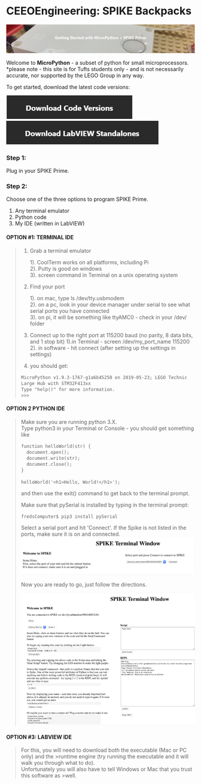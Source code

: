 # CEEOEngineering: SPIKE Backpacks
![](https://github.com/Chenlu-Wu/CEEOEngineering--SPIKE-Backpacks/raw/master/webpic/getstart.png) 

Welcome to __MicroPython__ - a subset of python for small microprocessors. <br>
*please note - this site is for Tufts students only - and is not necessarily accurate, nor supported by the LEGO Group in any way.<br>

To get started, download the latest code versions:<br>


[![](https://github.com/Chenlu-Wu/CEEOEngineering--SPIKE-Backpacks/raw/master/webpic/Codeversions.png)  ](https://drive.google.com/drive/folders/15DpZ5mj2ZChWe8YYptyO587tFtHo1Eoi "![](https://github.com/Chenlu-Wu/CEEOEngineering--SPIKE-Backpacks/raw/master/webpic/Codeversions.png)  ")      [![](https://github.com/Chenlu-Wu/CEEOEngineering--SPIKE-Backpacks/raw/master/webpic/LabviewStandalones.png)](https://drive.google.com/drive/folders/166k8Vc7ZjFBHzkrO7dHIHEkHC7gKq4Na "![](https://github.com/Chenlu-Wu/CEEOEngineering--SPIKE-Backpacks/raw/master/webpic/LabviewStandalones.png)")

### Step 1:
Plug in your SPIKE Prime.

### Step 2:
Choose one of the three options to program SPIKE Prime.
1.  Any terminal emulator
2.  Python code
3.  My IDE (written in LabVIEW)

#### OPTION #1: TERMINAL IDE

> 1. Grab a terminal emulator
>
>		1). CoolTerm works on all platforms, including Pi<br>
>		2). Putty is good on windows<br>
>		3). screen command in Terminal on a unix operating system<br>
>
>2. Find your port
>
>		1). on mac, type ls /dev/tty.usbmodem<br>
>		2). on a pc, look in your device manager under serial to see what serial ports you have connected<br>
>		3). on pi, it will be something like ttyAMC0 - check in your /dev/ folder<br>
>3. Connect up to the right port at 115200 baud (no parity, 8 data bits, and 1 stop bit)
>		1).in Terminal - screen /dev/my_port_name 115200<br>
>		2). in software - hit connect (after setting up the settings in settings)
>
>4. you should get: 
>```
>MicroPython v1.9.3-1767-g1a6b45250 on 2019-05-23; LEGO Technic Large Hub with STM32F413xx
>Type "help()" for more information.
>>>>
>```

#### OPTION 2 PYTHON IDE

>Make sure you are running python 3.X. <br>
>Type python3 in your Terminal or Console - you should get something like<br>
>```
>function helloWorld(str) {
>	document.open();
>	document.write(str);
>	document.close();
>}
>
>helloWorld('<h1>Hello, World!</h1>');
>```
>and then use the exit() command to get back to the terminal prompt.
>
>Make sure that pySerial is installed by typing in the terminal prompt:
>```
>fredsComputer$ pip3 install pySerial
>```
>
>Select a serial port and hit 'Connect'. If the Spike is not listed in the ports, make sure it is on and connected.
>![](https://github.com/Chenlu-Wu/CEEOEngineering--SPIKE-Backpacks/raw/master/webpic/spiketerminal.png)
>
>Now you are ready to go, just follow the directions.
>
>![](https://github.com/Chenlu-Wu/CEEOEngineering--SPIKE-Backpacks/raw/master/webpic/spiketerminal2.png)
>
#### OPTION #3: LABVIEW IDE
>For this, you will need to download both the executable (Mac or PC only) and the >runtime engine (try running the  executable and it will walk you through what to do).<br>
>Unfortunately you will also have to tell Windows or Mac that you trust this software as >well.<br>